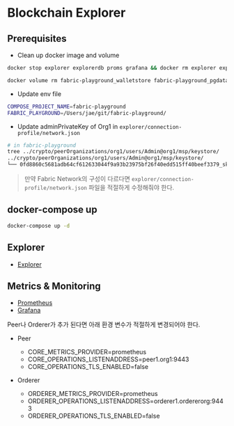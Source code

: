 # Blockchain Explorer

## Prerequisites

* Clean up docker image and volume

```bash
docker stop explorer explorerdb proms grafana && docker rm explorer explorerdb proms grafana
```

```bash
docker volume rm fabric-playground_walletstore fabric-playground_pgdata fabric-playground_grafana-storage fabric-playground_prometheus-storage
```

* Update env file

```bash
COMPOSE_PROJECT_NAME=fabric-playground
FABRIC_PLAYGROUND=/Users/jae/git/fabric-playground/
```

* Update adminPrivateKey of Org1 in `explorer/connection-profile/network.json`

```bash
# in fabric-playground
tree ../crypto/peerOrganizations/org1/users/Admin@org1/msp/keystore/
../crypto/peerOrganizations/org1/users/Admin@org1/msp/keystore/
└── 0fd8860c5681adb64cf612633044f9a93b23975bf26f40edd515ff40beef3379_sk
```

> 만약 Fabric Network의 구성이 다르다면 `explorer/connection-profile/network.json` 파일을 적절하게 수정해줘야 한다.

## docker-compose up

```bash
docker-compose up -d
```


## Explorer

* [Explorer](http://localhost:8080/)

## Metrics & Monitoring

* [Prometheus](http://localhost:9090/)
* [Grafana](http://localhost:3000/)

Peer나 Orderer가 추가 된다면 아래 환경 변수가 적절하게 변경되어야 한다.

* Peer
    * CORE_METRICS_PROVIDER=prometheus
    * CORE_OPERATIONS_LISTENADDRESS=peer1.org1:9443
    * CORE_OPERATIONS_TLS_ENABLED=false

* Orderer
    * ORDERER_METRICS_PROVIDER=prometheus
    * ORDERER_OPERATIONS_LISTENADDRESS=orderer1.ordererorg:9443
    * ORDERER_OPERATIONS_TLS_ENABLED=false


